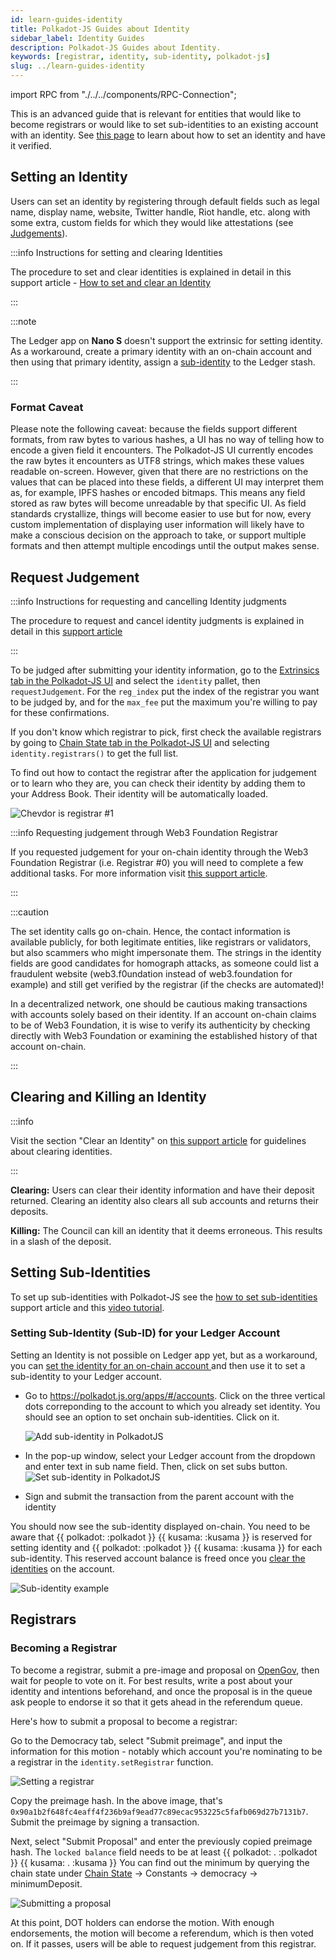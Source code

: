 ```yaml
---
id: learn-guides-identity
title: Polkadot-JS Guides about Identity
sidebar_label: Identity Guides
description: Polkadot-JS Guides about Identity.
keywords: [registrar, identity, sub-identity, polkadot-js]
slug: ../learn-guides-identity
---
```


import RPC from "./../../components/RPC-Connection";

This is an advanced guide that is relevant for entities that would like to become registrars or
would like to set sub-identities to an existing account with an identity. See
[this page](./learn-identity.md) to learn about how to set an identity and have it verified.

## Setting an Identity

Users can set an identity by registering through default fields such as legal name, display name,
website, Twitter handle, Riot handle, etc. along with some extra, custom fields for which they would
like attestations (see [Judgements](#judgements)).

:::info Instructions for setting and clearing Identities

The procedure to set and clear identities is explained in detail in this support article -
[How to set and clear an Identity](https://support.polkadot.network/support/solutions/articles/65000181981-how-to-set-and-clear-an-identity)

:::

:::note

The Ledger app on **Nano S** doesn't support the extrinsic for setting identity. As a workaround,
create a primary identity with an on-chain account and then using that primary identity, assign a
[sub-identity](#sub-accounts) to the Ledger stash.

:::

### Format Caveat

Please note the following caveat: because the fields support different formats, from raw bytes to
various hashes, a UI has no way of telling how to encode a given field it encounters. The
Polkadot-JS UI currently encodes the raw bytes it encounters as UTF8 strings, which makes these
values readable on-screen. However, given that there are no restrictions on the values that can be
placed into these fields, a different UI may interpret them as, for example, IPFS hashes or encoded
bitmaps. This means any field stored as raw bytes will become unreadable by that specific UI. As
field standards crystallize, things will become easier to use but for now, every custom
implementation of displaying user information will likely have to make a conscious decision on the
approach to take, or support multiple formats and then attempt multiple encodings until the output
makes sense.

## Request Judgement

:::info Instructions for requesting and cancelling Identity judgments

The procedure to request and cancel identity judgments is explained in detail in this
[support article](https://support.polkadot.network/support/solutions/articles/65000181990-how-to-request-and-cancel-identity-judgement)

:::

To be judged after submitting your identity information, go to the
[Extrinsics tab in the Polkadot-JS UI](https://polkadot.js.org/apps/#/extrinsics) and select the
`identity` pallet, then `requestJudgement`. For the `reg_index` put the index of the registrar you
want to be judged by, and for the `max_fee` put the maximum you're willing to pay for these
confirmations.

If you don't know which registrar to pick, first check the available registrars by going to
[Chain State tab in the Polkadot-JS UI](https://polkadot.js.org/apps/#/chainstate) and selecting
`identity.registrars()` to get the full list.

To find out how to contact the registrar after the application for judgement or to learn who they
are, you can check their identity by adding them to your Address Book. Their identity will be
automatically loaded.

![Chevdor is registrar #1](../assets/identity/16.jpg)

:::info Requesting judgement through Web3 Foundation Registrar

If you requested judgement for your on-chain identity through the Web3 Foundation Registrar (i.e.
Registrar #0) you will need to complete a few additional tasks. For more information visit
[this support article](https://support.polkadot.network/support/solutions/articles/65000179747-how-to-use-the-w3f-registrar-page).

:::

:::caution

The set identity calls go on-chain. Hence, the contact information is available publicly, for both
legitimate entities, like registrars or validators, but also scammers who might impersonate them.
The strings in the identity fields are good candidates for homograph attacks, as someone could list
a fraudulent website (web3.f0undation instead of web3.foundation for example) and still get verified
by the registrar (if the checks are automated)!

In a decentralized network, one should be cautious making transactions with accounts solely based on
their identity. If an account on-chain claims to be of Web3 Foundation, it is wise to verify its
authenticity by checking directly with Web3 Foundation or examining the established history of that
account on-chain.

:::

## Clearing and Killing an Identity

:::info

Visit the section "Clear an Identity" on
[this support article](https://support.polkadot.network/support/solutions/articles/65000181981) for
guidelines about clearing identities.

:::

**Clearing:** Users can clear their identity information and have their deposit returned. Clearing
an identity also clears all sub accounts and returns their deposits.

**Killing:** The Council can kill an identity that it deems erroneous. This results in a slash of
the deposit.

## Setting Sub-Identities

To set up sub-identities with Polkadot-JS see the
[how to set sub-identities](https://support.polkadot.network/support/solutions/articles/65000181991-how-to-set-identities-for-sub-accounts)
support article and this [video tutorial](https://www.youtube.com/watch?v=0Yh1JYg3ZKU).

### Setting Sub-Identity (Sub-ID) for your Ledger Account

Setting an Identity is not possible on Ledger app yet, but as a workaround, you can
[set the identity for an on-chain account ](../learn/learn-identity.md#setting-an-identity) and then
use it to set a sub-identity to your Ledger account.

- Go to https://polkadot.js.org/apps/#/accounts. Click on the three vertical dots correponding to
  the account to which you already set identity. You should see an option to set onchain
  sub-identities. Click on it.

  ![Add sub-identity in PolkadotJS](../assets/identity/sub-id-1.png)

- In the pop-up window, select your Ledger account from the dropdown and enter text in sub name
  field. Then, click on set subs button.
  ![Set sub-identity in PolkadotJS](../assets/identity/sub-id-2.png)
- Sign and submit the transaction from the parent account with the identity

You should now see the sub-identity displayed on-chain. You need to be aware that
{{ polkadot: <RPC network="kusama" path="consts.identity.basicDeposit" defaultValue={33333000000} filter="humanReadable"/> :polkadot }}
{{ kusama: <RPC network="kusama" path="consts.identity.basicDeposit" defaultValue={33333000000} filter="humanReadable"/> :kusama }}
is reserved for setting identity and
{{ polkadot: <RPC network="kusama" path="consts.identity.subAccountDeposit" defaultValue={6666000000} filter="humanReadable"/> :polkadot }}
{{ kusama: <RPC network="kusama" path="consts.identity.subAccountDeposit" defaultValue={6666000000} filter="humanReadable"/> :kusama }}
for each sub-identity. This reserved account balance is freed once you
[clear the identities](../learn/learn-identity.md#clearing-and-killing-an-identity) on the account.

![Sub-identity example](../assets/identity/sub-id-3.png)

## Registrars

### Becoming a Registrar

To become a registrar, submit a pre-image and proposal on
[OpenGov](../learn/learn-guides-polkadot-opengov.md), then wait for people to vote on it. For best
results, write a post about your identity and intentions beforehand, and once the proposal is in the
queue ask people to endorse it so that it gets ahead in the referendum queue.

Here's how to submit a proposal to become a registrar:

Go to the Democracy tab, select "Submit preimage", and input the information for this motion -
notably which account you're nominating to be a registrar in the `identity.setRegistrar` function.

![Setting a registrar](../assets/identity/12.jpg)

Copy the preimage hash. In the above image, that's
`0x90a1b2f648fc4eaff4f236b9af9ead77c89ecac953225c5fafb069d27b7131b7`. Submit the preimage by signing
a transaction.

Next, select "Submit Proposal" and enter the previously copied preimage hash. The `locked balance`
field needs to be at least
{{ polkadot: <RPC network="polkadot" path="consts.identity.basicDeposit" defaultValue={202580000000} filter="humanReadable"/>. :polkadot }}
{{ kusama: <RPC network="kusama" path="consts.identity.basicDeposit" defaultValue={33333000000} filter="humanReadable"/>. :kusama }}
You can find out the minimum by querying the chain state under
[Chain State](https://polkadot.js.org/apps/#/chainstate) -> Constants -> democracy ->
minimumDeposit.

![Submitting a proposal](../assets/identity/13.jpg)

At this point, DOT holders can endorse the motion. With enough endorsements, the motion will become
a referendum, which is then voted on. If it passes, users will be able to request judgement from
this registrar.
